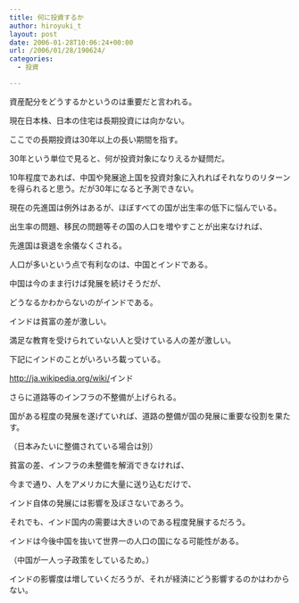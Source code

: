 ```yaml
---
title: 何に投資するか
author: hiroyuki_t
layout: post
date: 2006-01-28T10:06:24+00:00
url: /2006/01/28/190624/
categories:
  - 投資

---
```

<div class="section">
  <p>
    資産配分をどうするかというのは重要だと言われる。
  </p>
  
  <p>
    現在日本株、日本の住宅は長期投資には向かない。
  </p>
  
  <p>
    ここでの長期投資は30年以上の長い期間を指す。
  </p>
  
  <p>
    30年という単位で見ると、何が投資対象になりえるか疑問だ。
  </p>
  
  <p>
    10年程度であれば、中国や発展途上国を投資対象に入れればそれなりのリターンを得られると思う。だが30年になると予測できない。
  </p>
  
  <p>
  </p>
  
  <p>
    現在の先進国は例外はあるが、ほぼすべての国が出生率の低下に悩んでいる。
  </p>
  
  <p>
    出生率の問題、移民の問題等その国の人口を増やすことが出来なければ、
  </p>
  
  <p>
    先進国は衰退を余儀なくされる。
  </p>
  
  <p>
  </p>
  
  <p>
    人口が多いという点で有利なのは、中国とインドである。
  </p>
  
  <p>
    中国は今のまま行けば発展を続けそうだが、
  </p>
  
  <p>
    どうなるかわからないのがインドである。
  </p>
  
  <p>
  </p>
  
  <p>
    インドは貧富の差が激しい。
  </p>
  
  <p>
    満足な教育を受けられていない人と受けている人の差が激しい。
  </p>
  
  <p>
    下記にインドのことがいろいろ載っている。
  </p>
  
  <p>
    <a href="http://ja.wikipedia.org/wiki/" target="_blank">http://ja.wikipedia.org/wiki/</a>インド
  </p>
  
  <p>
  </p>
  
  <p>
    さらに道路等のインフラの不整備が上げられる。
  </p>
  
  <p>
    国がある程度の発展を遂げていれば、道路の整備が国の発展に重要な役割を果たす。
  </p>
  
  <p>
    （日本みたいに整備されている場合は別）
  </p>
  
  <p>
  </p>
  
  <p>
    貧富の差、インフラの未整備を解消できなければ、
  </p>
  
  <p>
    今まで通り、人をアメリカに大量に送り込むだけで、
  </p>
  
  <p>
    インド自体の発展には影響を及ぼさないであろう。
  </p>
  
  <p>
  </p>
  
  <p>
    それでも、インド国内の需要は大きいのである程度発展するだろう。
  </p>
  
  <p>
    インドは今後中国を抜いて世界一の人口の国になる可能性がある。
  </p>
  
  <p>
    （中国が一人っ子政策をしているため。）
  </p>
  
  <p>
    インドの影響度は増していくだろうが、それが経済にどう影響するのかはわからない。
  </p>
</div>
